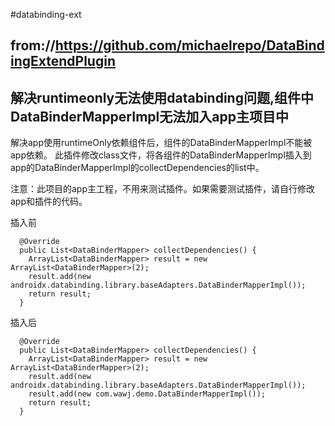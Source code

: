 #databinding-ext

## from://https://github.com/michaelrepo/DataBindingExtendPlugin

## 解决runtimeonly无法使用databinding问题,组件中DataBinderMapperImpl无法加入app主项目中

解决app使用runtimeOnly依赖组件后，组件的DataBinderMapperImpl不能被app依赖。 此插件修改class文件，将各组件的DataBinderMapperImpl插入到app的DataBinderMapperImpl的collectDependencies的list中。

注意：此项目的app主工程，不用来测试插件。如果需要测试插件，请自行修改app和插件的代码。

插入前

```
  @Override
  public List<DataBinderMapper> collectDependencies() {
    ArrayList<DataBinderMapper> result = new ArrayList<DataBinderMapper>(2);
    result.add(new androidx.databinding.library.baseAdapters.DataBinderMapperImpl());
    return result;
  }
```

插入后

```
  @Override
  public List<DataBinderMapper> collectDependencies() {
    ArrayList<DataBinderMapper> result = new ArrayList<DataBinderMapper>(2);
    result.add(new androidx.databinding.library.baseAdapters.DataBinderMapperImpl());
    result.add(new com.wawj.demo.DataBinderMapperImpl());
    return result;
  }
```

